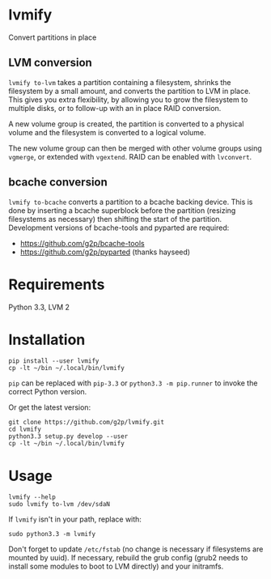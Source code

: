 # lvmify

Convert partitions in place

## LVM conversion

`lvmify to-lvm` takes a partition containing a filesystem, shrinks the
filesystem by a small amount, and converts the partition to LVM in
place.  This gives you extra flexibility, by allowing you to grow the
filesystem to multiple disks, or to follow-up with an in place RAID
conversion.

A new volume group is created, the partition is converted to a physical
volume and the filesystem is converted to a logical volume.

The new volume group can then be merged with other volume groups using
`vgmerge`, or extended with `vgextend`. RAID can be enabled with
`lvconvert`.

## bcache conversion

`lvmify to-bcache` converts a partition to a bcache backing device.
This is done by inserting a bcache superblock before the partition
(resizing filesystems as necessary) then shifting the start of the
partition.  Development versions of bcache-tools and pyparted are
required:

* <https://github.com/g2p/bcache-tools>
* <https://github.com/g2p/pyparted> (thanks hayseed)

# Requirements

Python 3.3, LVM 2

# Installation

    pip install --user lvmify
    cp -lt ~/bin ~/.local/bin/lvmify

`pip` can be replaced with `pip-3.3` or `python3.3 -m pip.runner` to
invoke the correct Python version.

Or get the latest version:

    git clone https://github.com/g2p/lvmify.git
    cd lvmify
    python3.3 setup.py develop --user
    cp -lt ~/bin ~/.local/bin/lvmify

# Usage

    lvmify --help
    sudo lvmify to-lvm /dev/sdaN

If `lvmify` isn't in your path, replace with:

    sudo python3.3 -m lvmify

Don't forget to update `/etc/fstab` (no change is necessary if
filesystems are mounted by uuid). If necessary, rebuild the grub config
(grub2 needs to install some modules to boot to LVM directly) and your
initramfs.

